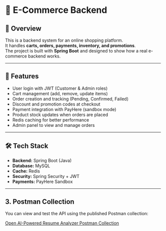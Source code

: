 # 🛒 E-Commerce Backend

## 📌 Overview
This is a backend system for an online shopping platform.  
It handles **carts, orders, payments, inventory, and promotions**.  
The project is built with **Spring Boot** and designed to show how a real e-commerce backend works.

---

## 🚀 Features
- User login with JWT (Customer & Admin roles)
- Cart management (add, remove, update items)
- Order creation and tracking (Pending, Confirmed, Failed)
- Discount and promotion codes at checkout
- Payment integration with PayHere (sandbox mode)
- Product stock updates when orders are placed
- Redis caching for better performance
- Admin panel to view and manage orders

---

## 🛠️ Tech Stack
- **Backend:** Spring Boot (Java)  
- **Database:** MySQL  
- **Cache:** Redis  
- **Security:** Spring Security + JWT  
- **Payments:** PayHere Sandbox  

---

## 3. Postman Collection
You can view and test the API using the published Postman collection:

[Open AI-Powered Resume Analyzer Postman Collection](https://documenter.getpostman.com/view/22820614/2sB3HjNgnX)
